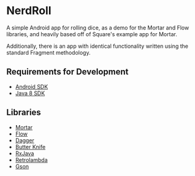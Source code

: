 NerdRoll
===

A simple Android app for rolling dice, as a demo for the Mortar and Flow libraries, and heavily based off of Square's example app for Mortar.

Additionally, there is an app with identical functionality written using the standard Fragment methodology.

Requirements for Development
---
- [Android SDK](https://developer.android.com/sdk/index.html)
- [Java 8 SDK](http://www.oracle.com/technetwork/java/javase/downloads/index.html)

Libraries
---
- [Mortar](https://github.com/square/mortar)
- [Flow](https://github.com/square/flow)
- [Dagger](https://square.github.io/dagger)
- [Butter Knife](https://jakewharton.github.io/butterknife)
- [RxJava](https://github.com/ReactiveX/RxJava)
- [Retrolambda](https://github.com/orfjackal/retrolambda)
- [Gson](https://code.google.com/p/google-gson)
